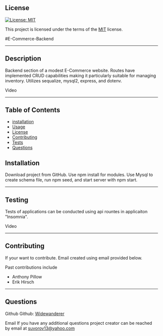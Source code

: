 ## License

[![License: MIT](https://img.shields.io/badge/License-MIT-yellow.svg)](https://opensource.org/licenses/MIT)

This project is licensed under the terms of the [MIT](https://opensource.org/licenses/MIT) license.

#E-Commerce-Backend

---

## Description

Backend section of a modest E-Commerce website. Routes have implemented CRUD capabilities making it particularly suitable for managing inventory. Utilizes sequalize, mysql2, express, and dotenv. 

Video



---

## Table of Contents

- [installation](#installation)
- [Usage](#usage)
- [License](#license)
- [Contributing](#contributing)
- [Tests](#contributing)
- [Questions](#questions)

## Installation

Download project from GitHub. Use npm install for modules. Use Mysql to create schema file, run npm seed, and start server with npm start. 

---

## Testing

Tests of applications can be conducted using api rountes in applicaiton "Insomnia". 

Video



---

## Contributing

If your want to contribute. Email created using email provided below.

Past contributions include

- Anthony Pillow
- Erik Hirsch

---

## Questions

Github
Github: [Widewanderer](https://github.com/Widewanderer)

Email
If you have any additional questions project creator can be reached by email at [suvorov13@yahoo.com](mailto:suvorov13@yahoo.com)
